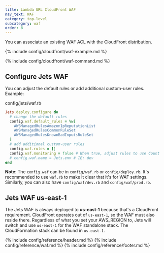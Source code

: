 ```yaml
---
title: Lambda URL CloudFront WAF
nav_text: WAF
category: top-level
subcategory: waf
order: 8
---
```


You can associate an existing WAF ACL with the CloudFront distribution.

{% include config/cloudfront/waf-example.md %}

{% include config/cloudfront/waf-command.md %}

## Configure Jets WAF

You can adjust the default rules or add additional custom-user rules. Example:

config/jets/waf.rb

```ruby
Jets.deploy.configure do
  # change the default rules
  config.waf.default_rules = %w[
    AWSManagedRulesAmazonIpReputationList
    AWSManagedRulesCommonRuleSet
    AWSManagedRulesKnownBadInputsRuleSet
  ]
  # add additional custom-user rules
  config.waf.rules = []
  config.waf.monitoring = false # When true, adjust rules to use Count action to all rules
  # config.waf.name = Jets.env # IE: dev
end
```

**Note**: The `config.waf` can be in `config/waf.rb` or `config/deploy.rb`. It's recommended to use `waf.rb` to make it clear that it's for WAF settings. Similarly, you can also have  `config/waf/dev.rb` and `config/waf/prod.rb`.

## Jets WAF us-east-1

The Jets WAF is always deployed to **us-east-1** because that's a CloudFront requirement. CloudFront operates out of `us-east-1`, so the WAF must also reside there. Regardless of what you set your AWS_REGION to, Jets will switch and use `us-east-1` for the WAF standalone stack. The CloudFormation stack can be found in `us-east-1`.

{% include config/reference/header.md %}
{% include config/reference/waf.md %}
{% include config/reference/footer.md %}
